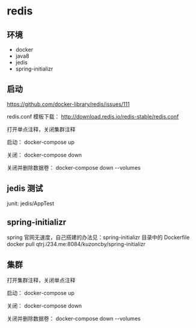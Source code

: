 # redis

## 环境

- docker
- java8
- jedis
- spring-initializr

## 启动

https://github.com/docker-library/redis/issues/111

redis.conf 模板下载：
http://download.redis.io/redis-stable/redis.conf

打开单点注释，关闭集群注释

启动：
docker-compose up

关闭：
docker-compose down

关闭并删除数据卷：
docker-compose down --volumes

## jedis 测试

junit: jedis/AppTest

## spring-initializr

spring 官网无速度，自己搭建的办法见：spring-initializr 目录中的 Dockerfile
docker pull qtrj.i234.me:8084/kuzoncby/spring-initializr

## 集群

打开集群注释，关闭单点注释

启动：
docker-compose up

关闭：
docker-compose down

关闭并删除数据卷：
docker-compose down --volumes
